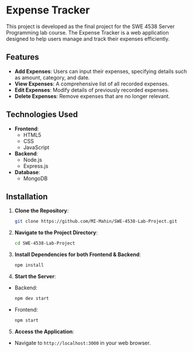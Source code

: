 # Expense Tracker

This project is developed as the final project for the SWE 4538 Server Programming lab course. The Expense Tracker is a web application designed to help users manage and track their expenses efficiently.

## Features

- **Add Expenses**: Users can input their expenses, specifying details such as amount, category, and date.
- **View Expenses**: A comprehensive list of all recorded expenses.
- **Edit Expenses**: Modify details of previously recorded expenses.
- **Delete Expenses**: Remove expenses that are no longer relevant.

## Technologies Used

- **Frontend**:
  - HTML5
  - CSS
  - JavaScript
- **Backend**:
  - Node.js
  - Express.js
- **Database**:
  - MongoDB

## Installation

1. **Clone the Repository**:
   ```bash
   git clone https://github.com/MI-Mahin/SWE-4538-Lab-Project.git
   ```

2. **Navigate to the Project Directory**:
   ```bash
   cd SWE-4538-Lab-Project
   ```

3. **Install Dependencies for both Frontend & Backend**:
   ```bash
   npm install
   ```


4. **Start the Server**:
  
- Backend:

   ```bash
   npm dev start
   ```

- Frontend:

   ```bash
   npm start
   ```


5.  **Access the Application**: 
 - Navigate to `http://localhost:3000` in your web browser.
